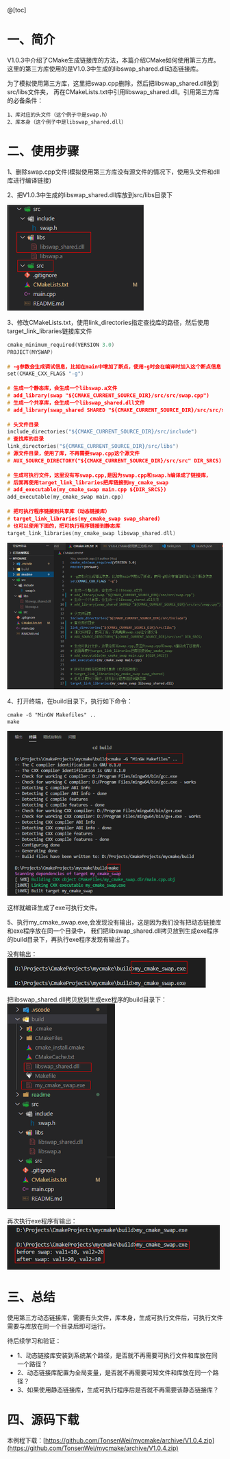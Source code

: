 @[toc]

# 一、简介

V1.0.3中介绍了CMake生成链接库的方法，本篇介绍CMake如何使用第三方库。
这里的第三方库使用的是V1.0.3中生成的libswap_shared.dll动态链接库。

为了模拟使用第三方库，这里把swap.cpp删除，然后把libswap_shared.dll放到src/libs文件夹，
再在CMakeLists.txt中引用libswap_shared.dll。引用第三方库的必备条件：

    1、库对应的头文件（这个例子中是swap.h）
    2、库本身（这个例子中是libswap_shared.dll）


# 二、使用步骤

1、删除swap.cpp文件(模拟使用第三方库没有源文件的情况下，使用头文件和dll库进行编译链接)

2、把V1.0.3中生成的libswap_shared.dll库放到src/libs目录下

![dirs_pic](readme/../images/V104/01_dirs.png)

3、修改CMakeLists.txt，使用link_directories指定查找库的路径，然后使用target_link_libraries链接库文件
```c
cmake_minimum_required(VERSION 3.0)
PROJECT(MYSWAP)

# -g参数会生成调试信息，比如在main中增加了断点，使用-g时会在编译时加入这个断点信息
set(CMAKE_CXX_FLAGS "-g")

# 生成一个静态库，会生成一个libswap.a文件
# add_library(swap "${CMAKE_CURRENT_SOURCE_DIR}/src/src/swap.cpp")
# 生成一个共享库，会生成一个libswap_shared.dll文件
# add_library(swap_shared SHARED "${CMAKE_CURRENT_SOURCE_DIR}/src/src/swap.cpp")

# 头文件目录
include_directories("${CMAKE_CURRENT_SOURCE_DIR}/src/include")
# 查找库的目录
link_directories("${CMAKE_CURRENT_SOURCE_DIR}/src/libs")
# 源文件目录，使用了库，不再需要swap.cpp这个源文件
# AUX_SOURCE_DIRECTORY("${CMAKE_CURRENT_SOURCE_DIR}/src/src" DIR_SRCS)

# 生成可执行文件，这里没有写swap.cpp,是因为swap.cpp和swap.h编译成了链接库，
# 后面再使用target_link_libraries把库链接到my_cmake_swap
# add_executable(my_cmake_swap main.cpp ${DIR_SRCS})
add_executable(my_cmake_swap main.cpp)

# 把可执行程序链接到共享库（动态链接库）
# target_link_libraries(my_cmake_swap swap_shared)
# 也可以使用下面的，把可执行程序链接到静态库
target_link_libraries(my_cmake_swap libswap_shared.dll)
```

![cmakelists](readme/../images/V104/02_cmakelists.png)

4、打开终端，在build目录下，执行如下命令：
    
    cmake -G "MinGW Makefiles" ..
    make

![build](readme/../images/V104/03_make.png)

这样就编译生成了exe可执行文件。

5、执行my_cmake_swap.exe,会发现没有输出，这是因为我们没有把动态链接库和exe程序放在同一个目录中，
我们把libswap_shared.dll拷贝放到生成exe程序的build目录下，再执行exe程序发现有输出了。


没有输出：
![no_output](readme/../images/V104/04_no_output.png)


把libswap_shared.dll拷贝放到生成exe程序的build目录下：
![put_dll_to_build](readme/../images/V104/05_put_dll_with_exe.png)

再次执行exe程序有输出：
![output_result](readme/../images/V104/06_outputresult.png)


# 三、总结

使用第三方动态链接库，需要有头文件，库本身，生成可执行文件后，可执行文件需要与库放在同一个目录后即可运行。

待后续学习和验证：
- 1、动态链接库安装到系统某个路径，是否就不再需要可执行文件和库放在同一个路径？
- 2、动态链接库配置为全局变量，是否就不再需要可知文件和库放在同一个路径？
- 3、如果使用静态链接库，生成可执行程序后是否就不再需要该静态链接库？

# 四、源码下载

本例程下载：[https://github.com/TonsenWei/mycmake/archive/V1.0.4.zip](https://github.com/TonsenWei/mycmake/archive/V1.0.4.zip)